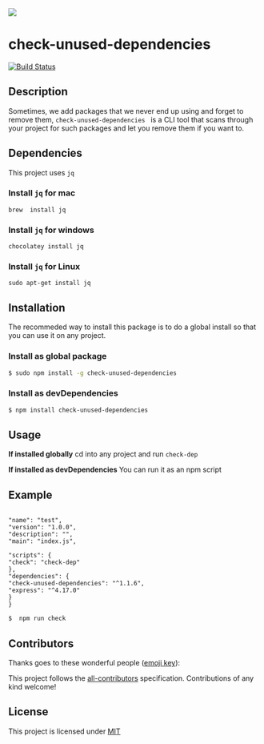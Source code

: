 

<div>
	<img src="https://i.imgur.com/y46CgWg.gif">
	<h1 style="font-weight:bold;">check-unused-dependencies </h1>

[![Build Status](https://travis-ci.org/ekpangmichael/check-unused-dependencies.svg?branch=master)](https://travis-ci.org/ekpangmichael/check-unused-dependencies)


</div>

## Description
Sometimes, we add packages that we never end up using and forget to remove them, `check-unused-dependencies ` is a CLI tool that scans through your project for such packages and let you remove them if you want to.

## Dependencies
This project uses `jq` 
###  Install `jq` for mac
`brew  install jq`

### Install `jq` for windows
`chocolatey install jq`

 ### Install `jq` for Linux
`sudo apt-get install jq`

## Installation

The recommeded way to install  this package is to do a global install so that you can use it on any project.

### Install as global package
```bash
$ sudo npm install -g check-unused-dependencies
```

### Install as devDependencies
```bash
$ npm install check-unused-dependencies
```
## Usage

**If installed globally** 
cd into any project and run `check-dep`

**If installed  as  devDependencies** 
You can run it as an npm script

## Example

  ``` {

"name": "test",
"version": "1.0.0",
"description": "",
"main": "index.js",

"scripts": {
"check": "check-dep"
},
"dependencies": {
"check-unused-dependencies": "^1.1.6",
"express": "^4.17.0"
}
} 
```

```bash
$  npm run check 
```

## Contributors

<!-- ALL-CONTRIBUTORS-LIST:START - Do not remove or modify this section -->
<!-- prettier-ignore -->
<!-- ALL-CONTRIBUTORS-LIST:END -->
Thanks goes to these wonderful people ([emoji key](https://allcontributors.org/docs/en/emoji-key)):


This project follows the [all-contributors](https://github.com/all-contributors/all-contributors) specification. Contributions of any kind welcome!

## License

This project is licensed under
[MIT](https://github.com/codeshifu/sync-dotenv/blob/master/LICENSE)